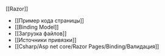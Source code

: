 [[Razor]]
- [[Пример кода страницы]]
- [[Binding Model]]
- [[Загрузка файлов]]
- [[Источники привязки]]
- [[Csharp/Asp net core/Razor Pages/Binding/Валидация]]

